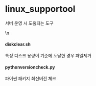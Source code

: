 # linux_supportool
서버 운영 시 도움되는 도구



\n

#### diskclear.sh
특정 디스크 용량이 기준에 도달한 경우 파일제거




#### pythonversioncheck.py
파이썬 패키지 최신버전 체크
